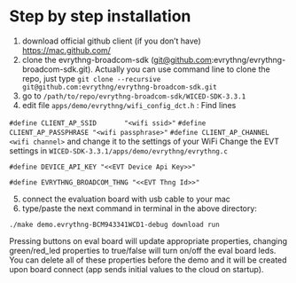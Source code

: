 # Step by step installation
1. download official github client (if you don’t have) https://mac.github.com/
2. clone the evrythng-broadcom-sdk (git@github.com:evrythng/evrythng-broadcom-sdk.git). Actually you can use command line to clone the repo, just type `git clone --recursive git@github.com:evrythng/evrythng-broadcom-sdk.git`
3. go to `/path/to/repo/evrythng-broadcom-sdk/WICED-SDK-3.3.1`
4. edit file `apps/demo/evrythng/wifi_config_dct.h` :
Find lines

`#define CLIENT_AP_SSID       "<wifi ssid>"`
`#define CLIENT_AP_PASSPHRASE "<wifi passphrase>"`
`#define CLIENT_AP_CHANNEL    <wifi channel>`
and change it to the settings of your WiFi
Change the EVT settings in `WICED-SDK-3.3.1/apps/demo/evrythng/evrythng.c`
```
#define DEVICE_API_KEY "<<EVT Device Api Key>>"

#define EVRYTHNG_BROADCOM_THNG "<<EVT Thng Id>>"
```

5. connect the evaluation board with usb cable to your mac
6. type/paste the next command in terminal in the above directory:

`./make demo.evrythng-BCM943341WCD1-debug download run`

Pressing buttons on eval board will update appropriate properties, changing green/red_led properties to true/false will turn on/off the eval board leds. You can delete all of these properties before the demo and it will be created upon board connect (app sends initial values to the cloud on startup).
